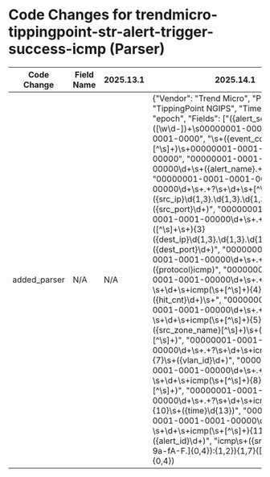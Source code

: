 # Code Changes for trendmicro-tippingpoint-str-alert-trigger-success-icmp (Parser)

| Code Change | Field Name | 2025.13.1 | 2025.14.1 |
|-------------|------------|-----------|------------|
| added_parser | N/A | N/A | {"Vendor": "Trend Micro", "Product": "TippingPoint NGIPS", "TimeFormat": "epoch", "Fields": ["({alert_severity}\d)\s+([\w\d-])+\s00000001-0001-0001-0001-0000", "\s+({event_code}[^\s]+)\s+00000001-0001-0001-0001-00000", "00000001-0001-0001-0001-00000\d+\s+({alert_name}.+?)\s+\d+\s+", "00000001-0001-0001-0001-00000\d+\s+.+?\s+\d+\s+[^\s]+\s+({src_ip}\d{1,3}\.\d{1,3}\.\d{1,3}\.\d{1,3})\s+({src_port}\d+)", "00000001-0001-0001-0001-00000\d+\s+.+?\s+\d+\s+([^\s]+\s+){3}({dest_ip}\d{1,3}\.\d{1,3}\.\d{1,3}\.\d{1,3})\s+({dest_port}\d+)", "00000001-0001-0001-0001-00000\d+\s+.+?\s+\d+\s+({protocol}icmp)", "00000001-0001-0001-0001-00000\d+\s+.+?\s+\d+\s+icmp(\s+[^\s]+){4}\s+({hit_cnt}\d+)\s+", "00000001-0001-0001-0001-00000\d+\s+.+?\s+\d+\s+icmp(\s+[^\s]+){5}\s+({src_zone_name}[^\s]+)\s+({dest_zone}[^\s]+)", "00000001-0001-0001-0001-00000\d+\s+.+?\s+\d+\s+icmp(\s+[^\s]+){7}\s+({vlan_id}\d+)", "00000001-0001-0001-0001-00000\d+\s+.+?\s+\d+\s+icmp(\s+[^\s]+){8}\s+({host}[^\s]+)", "00000001-0001-0001-0001-00000\d+\s+.+?\s+\d+\s+icmp(\s+[^\s]+){10}\s+({time}\d{13})", "00000001-0001-0001-0001-00000\d+\s+.+?\s+\d+\s+icmp(\s+[^\s]+){11}\s+({alert_id}\d+)", "icmp\s+({src_ip}((([0-9a-fA-F.]{0,4}):{1,2}){1,7}([0-9a-fA-F]){0,4})|(((25[0-5]|(2[0-4]|1\d|[0-9]|)\d)\.?\b){4}))\s+({src_port}\d+)\s+({dest_ip}[a-fA-F\d.:]+)\s+({dest_port}\d+)"], "SOAR": {"IncidentType": "generic", "DupFields": ["time->startedDate", "vendor->source", "rawLog->sourceInfo", "alert_name->description", "alert_severity->sourceSeverity"], "NameTemplate": "TippingPoint Alert ${alert_name} found", "ProjectName": "SOC", "EntityFields": [{"EntityType": "device", "Name": "src_address", "Fields": ["src_ip->ip_address"]}, {"EntityType": "device", "Name": "dest_address", "Fields": ["dest_ip->ip_address"]}]}, "Name": "trendmicro-tippingpoint-str-alert-trigger-success-icmp", "ParserVersion": "v1.0.0", "Conditions": ["00000001-0001-0001-0001-", " icmp "]} |
